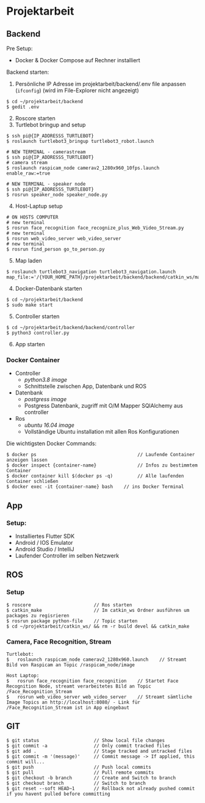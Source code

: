# Projektarbeit

## Backend

Pre Setup:
  - Docker & Docker Compose auf Rechner installiert

Backend starten:
  1. Persönliche IP Adresse im projektarbeit/backend/.env file anpassen (`ifconfig`) (wird im File-Explorer nicht angezeigt)
  
  	$ cd ~/projektarbeit/backend
	$ gedit .env
  	
  2. Roscore starten
  3. Turtlebot bringup and setup
  
  	$ ssh pi@{IP_ADDRESSS_TURTLEBOT}
	$ roslaunch turtlebot3_bringup turtlebot3_robot.launch
	
	# NEW TERMINAL - camerastream
	$ ssh pi@{IP_ADDRESSS_TURTLEBOT}
	# camera stream
	$ roslaunch raspicam_node camerav2_1280x960_10fps.launch enable_raw:=true
	
	# NEW TERMINAL - speaker node
	$ ssh pi@{IP_ADDRESSS_TURTLEBOT}
	$ rosrun speaker_node speaker_node.py
	
  4. Host-Laptup setup
  
	# ON HOSTS COMPUTER
	# new terminal
	$ rosrun face_recognition face_recognize_plus_Web_Video_Stream.py
	# new terminal
	$ rosrun web_video_server web_video_server
	# new terminal
	$ rosrun find_person go_to_person.py
	
  5. Map laden
  	
	$ roslaunch turtlebot3_navigation turtlebot3_navigation.launch map_file:='/{YOUR_HOME_PATH}/projektarbeit/backend/backend/catkin_ws/maps/basti_wohnung.yaml' 
  
  4. Docker-Datenbank starten

	$ cd ~/projektarbeit/backend
	$ sudo make start
	
  5. Controller starten
  
	$ cd ~/projektarbeit/backend/backend/controller
	$ python3 controller.py
	
  6. App starten
  


### Docker Container

- Controller
    - _python3.8 image_
    - Schnittstelle zwischen App, Datenbank und ROS
- Datenbank
    - _postgress image_
    - Postgress Datenbank, zugriff mit O/M Mapper SQlAlchemy aus controller
- Ros  
    - _ubuntu 16.04 image_ 
    - Vollständige Ubuntu installation mit allen Ros Konfigurationen


Die wichtigsten Docker Commands:

    $ docker ps                                     // Laufende Container anzeigen lassen
    $ docker inspect {container-name}               // Infos zu bestimmtem Container
    $ docker container kill $(docker ps -q)         // Alle laufenden Container schließen
    $ docker exec -it {container-name} bash    // ins Docker Terminal

## App

### Setup:

- Installiertes Flutter SDK
- Android / IOS Emulator
- Android Studio / IntelliJ
- Laufender Controller im selben Netzwerk


## ROS

### Setup

    $ roscore                       // Ros starten
    $ catkin_make                   // Im catkin_ws Ordner ausführen um packages zu regisrieren
    $ rosrun package python-file    // Topic starten
    $ cd ~/projektarbeit/catkin_ws/ && rm -r build devel && catkin_make


### Camera, Face Recognition, Stream

    Turtlebot:
    $	roslaunch raspicam_node camerav2_1280x960.launch	// Streamt Bild von Raspicam an Topic /raspicam_node/image

    Host Laptop:
    $	rosrun face_recognition face_recognition	// Startet Face Recognition Node, streamt verarbeitetes Bild an Topic /Face_Recognition_Stream 
    $	rosrun web_video_server web_video_server  	// Streamt sämtliche Image Topics an http://localhost:8080/ - Link für /Face_Recognition_Stream ist in App eingebaut

	


## GIT

    $ git status                    // Show local file changes
    $ git commit -a                 // Only commit tracked files
    $ git add .                     // Stage tracked and untracked files
    $ git commit -m '(message)'     // Commit message -> If applied, this commit will...
    $ git push                      // Push local commits
    $ git pull                      // Pull remote commits
    $ git checkout -b branch        // Create and Switch to branch
    $ git checkout branch           // Switch to branch
    $ git reset --soft HEAD~1       // Rollback not already pushed commit if you havent pulled before committing
